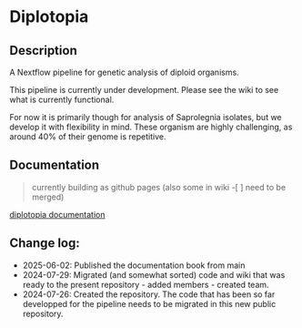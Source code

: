 # Diplotopia

## Description
A Nextflow pipeline for genetic analysis of diploid organisms.

This pipeline is currently under development.
Please see the wiki to see what is currently functional. 

For now it is primarily though for analysis of Saprolegnia isolates, but we develop it with flexibility in mind. 
These organism are highly challenging, as around 40% of their genome is repetitive. 

## Documentation
> currently building as github pages (also some in wiki -[ ] need to be merged)

[diplotopia documentation](https://norwegianveterinaryinstitute.github.io/diplotopia/)



## Change log: 
- 2025-06-02: Published the documentation book from main
- 2024-07-29: Migrated (and somewhat sorted) code and wiki that was ready to the present repository - added members - created team. 
- 2024-07-26: Created the repository. The code that has been so far developped for the pipeline needs to be migrated in this new public repository. 

